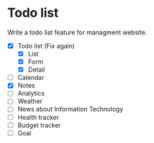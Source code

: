 # Todo list

Write a todo list feature for managment website.

- [x] Todo list (Fix again)
  - [x] List
  - [x] Form
  - [x] Detail
- [ ] Calendar
- [x] Notes
- [ ] Analytics
- [ ] Weather
- [ ] News about Information Technology
- [ ] Health tracker
- [ ] Budget tracker
- [ ] Goal
